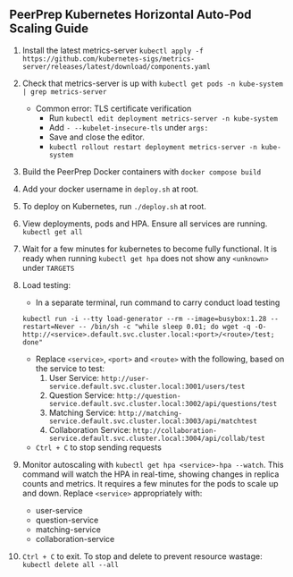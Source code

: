 ## PeerPrep Kubernetes Horizontal Auto-Pod Scaling Guide

1. Install the latest metrics-server
`kubectl apply -f https://github.com/kubernetes-sigs/metrics-server/releases/latest/download/components.yaml`

2. Check that metrics-server is up with `kubectl get pods -n kube-system | grep metrics-server`
    * Common error: TLS certificate verification
      * Run `kubectl edit deployment metrics-server -n kube-system`
      * Add `- --kubelet-insecure-tls` under `args:`
      * Save and close the editor.
      * `kubectl rollout restart deployment metrics-server -n kube-system`

3. Build the PeerPrep Docker containers with `docker compose build`
4. Add your docker username in `deploy.sh` at root.
5. To deploy on Kubernetes, run `./deploy.sh` at root.
6. View deployments, pods and HPA. Ensure all services are running. `kubectl get all`
7. Wait for a few minutes for kubernetes to become fully functional. It is ready when running `kubectl get hpa` does not show any `<unknown>` under `TARGETS`
8. Load testing: 
    * In a separate terminal, run command to carry conduct load testing
    ```
    kubectl run -i --tty load-generator --rm --image=busybox:1.28 --restart=Never -- /bin/sh -c "while sleep 0.01; do wget -q -O- http://<service>.default.svc.cluster.local:<port>/<route>/test; done"
    ```
    * Replace `<service>`, `<port>` and `<route>` with the following, based on the service to test:
      1. User Service: `http://user-service.default.svc.cluster.local:3001/users/test`
      2. Question Service: `http://question-service.default.svc.cluster.local:3002/api/questions/test`
      3. Matching Service: `http://matching-service.default.svc.cluster.local:3003/api/matchtest`
      4. Collaboration Service: `http://collaboration-service.default.svc.cluster.local:3004/api/collab/test`
    * `Ctrl + C` to stop sending requests

9. Monitor autoscaling with `kubectl get hpa <service>-hpa --watch`. This command will watch the HPA in real-time, showing changes in replica counts and metrics. It requires a few minutes for the pods to scale up and down. Replace `<service>` appropriately with:
    * user-service
    * question-service
    * matching-service
    * collaboration-service

10. `Ctrl + C` to exit. To stop and delete to prevent resource wastage: `kubectl delete all --all`
